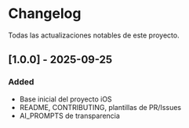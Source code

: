 # Changelog
Todas las actualizaciones notables de este proyecto.

## [1.0.0] - 2025-09-25
### Added
- Base inicial del proyecto iOS
- README, CONTRIBUTING, plantillas de PR/Issues
- AI_PROMPTS de transparencia

